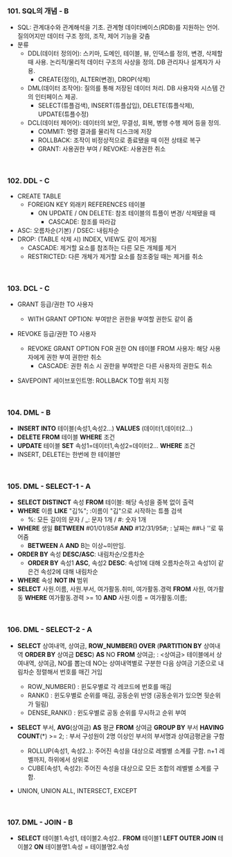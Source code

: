 ### 101. SQL의 개념 - B

* SQL: 관계대수와 관계해석을 기초. 관계형 데이터베이스(RDB)를 지원하는 언어. 질의어지만 데이터 구조 정의, 조작, 제어 기능을 갖춤
* 분류
  * DDL(데이터 정의어): 스키마, 도메인, 테이블, 뷰, 인덱스를 정의, 변경, 삭제할 때 사용. 논리적/물리적 데이터 구조의 사상을 정의. DB 관리자나 설계자가 사용.
    * CREATE(정의), ALTER(변경), DROP(삭제)
  * DML(데이터 조작어): 질의를 통해 저장된 데이터 처리. DB 사용자와 시스템 간의 인터페이스 제공.
    * SELECT(튜플검색), INSERT(튜플삽입), DELETE(튜플삭제), UPDATE(튜플수정)
  * DCL(데이터 제어어): 데이터의 보안, 무결성, 회복, 병행 수행 제어 등을 정의.
    * COMMIT: 명령 결과를 물리적 디스크에 저장
    * ROLLBACK: 조작이 비정상적으로 종료됐을 때 이전 상태로 복구
    * GRANT: 사용권한 부여 / REVOKE: 사용권한 취소

<br>

### 102. DDL - C

* CREATE TABLE
  * FOREIGN KEY 외래키 REFERENCES 테이블
    * ON UPDATE / ON DELETE: 참조 테이블의 튜플이 변경/ 삭제됐을 때
      * CASCADE: 참조를 따라감
* ASC: 오름차순(기본) / DSEC: 내림차순
* DROP: (TABLE 삭제 시) INDEX, VIEW도 같이 제거됨
  * CASCADE: 제거할 요소를 참조하는 다른 모든 개체를 제거
  * RESTRICTED: 다른 개체가 제거할 요소를 참조중일 때는 제거를 취소

<br>

### 103. DCL - C

* GRANT 등급/권한 TO 사용자
  * WITH GRANT OPTION: 부여받은 권한을 부여할 권한도 같이 줌
* REVOKE 등급/권한 TO 사용자
  * REVOKE GRANT OPTION FOR 권한 ON 테이블 FROM 사용자: 해당 사용자에게 권한 부여 권한만 취소
    * CASCADE: 권한 취소 시 권한을 부여받은 다른 사용자의 권한도 취소

* SAVEPOINT 세이브포인트명: ROLLBACK TO할 위치 지정

<br>

### 104. DML - B

* **INSERT INTO** 테이블(속성1,속성2...) **VALUES** (데이터1,데이터2...)
* **DELETE FROM** 테이블 **WHERE** 조건
* **UPDATE** 테이블 **SET** 속성1=데이터1,속성2=데이터2... **WHERE** 조건
* INSERT, DELETE는 한번에 한 테이블만

<br>

### 105. DML - SELECT-1 - A

* **SELECT DISTINCT** 속성 **FROM** 테이블: 해당 속성을 중복 없이 출력
* **WHERE** 이름 **LIKE** "김%"; :이름이 "김"으로 시작하는 튜플 검색
  * %: 모든 길이의 문자 / _: 문자 1개 / #: 숫자 1개
* **WHERE** 생일 **BETWEEN** #01/01/85# **AND** #12/31/95#; : 날짜는 ##나 ''로 묶어줌
  * **BETWEEN** A **AND** B는 이상~미만임.
* **ORDER BY** 속성 **DESC/ASC**: 내림차순/오름차순
  * **ORDER BY** 속성1 **ASC**, 속성2 **DESC**: 속성1에 대해 오름차순하고 속성1이 같은건 속성2에 대해 내림차순
* **WHERE** 속성 **NOT IN** 범위
* **SELECT** 사원.이름, 사원.부서, 여가활동.취미, 여가활동.경력
  **FROM** 사원, 여가활동
  **WHERE** 여가활동.경력 >= 10 **AND** 사원.이름 = 여가활동.이름;

<br>

### 106. DML - SELECT-2 - A

* **SELECT** 상여내역, 상여금, **ROW_NUMBER() OVER** (**PARTITION BY** 상여내역 **ORDER BY** 상여금 **DESC**) **AS** NO **FROM** 상여금; : <상여금> 테이블에서 상여내역, 상여금, NO를 뽑는데 NO는 상여내역별로 구분한 다음 상여금 기준으로 내림차순 정렬해서 번호를 매긴 거임
  * ROW_NUMBER() : 윈도우별로 각 레코드에 번호를 매김
  * RANK() : 윈도우별로 순위를 매김, 공동순위 반영 (공동순위가 있으면 뒷순위가 밀림)
  * DENSE_RANK() : 윈도우별로 공동 순위를 무시하고 순위 부여

* **SELECT** 부서, **AVG**(상여금) **AS** 평균 **FROM** 상여금 **GROUP BY** 부서 **HAVING COUNT**(*) >= 2; :
  부서 구성원이 2명 이상인 부서의 부서명과 상여금평균을 구함
  * ROLLUP(속성1, 속성2..): 주어진 속성을 대상으로 레벨별 소계를 구함. n+1 레벨까지, 하위에서 상위로
  * CUBE(속성1, 속성2): 주어진 속성을 대상으로 모든 조합의 레벨별 소계를 구함.

* UNION, UNION ALL, INTERSECT, EXCEPT

<br>

### 107. DML - JOIN - B

* **SELECT** 테이블1.속성1, 테이블2.속성2.. **FROM** 테이블1 **LEFT OUTER JOIN** 테이블2 **ON** 테이블명1.속성 = 테이블명2.속성
